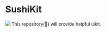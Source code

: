 # SushiKit
[![](https://travis-ci.org/totomo/sushikit.svg?branch=master)](https://travis-ci.org/totomo/sushikit)
This repository(:sushi:) will provide helpful uikit.

